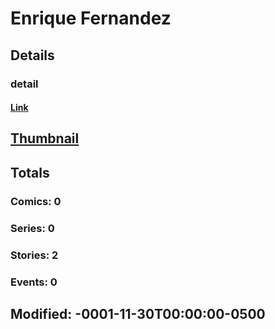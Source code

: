 # Enrique  Fernandez 
## Details
### detail
#### [Link](http://marvel.com/comics/creators/11094/enrique_fernandez?utm_campaign=apiRef&utm_source=225578a89fc76f3d20fbffda5d17a88d)
## [Thumbnail](http://i.annihil.us/u/prod/marvel/i/mg/b/40/image_not_available.jpg)
## Totals
### Comics: 0
### Series: 0
### Stories: 2
### Events: 0
## Modified: -0001-11-30T00:00:00-0500